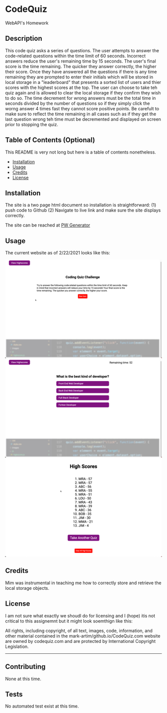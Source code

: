 # CodeQuiz
WebAPI's Homework

## Description 

This code quiz asks a series of questions. The user attempts to answer the code-related questions within the time limit of 60 seconds. Incorrect answers reduce the user's remaining time by 15 seconds. The user's final score is the time remaining. The quicker they answer correctly, the higher their score. Once they have answered all the questions if there is any time remaining they are prompted to enter their initials which will be stored in local storage in a "leaderboard" that presents a sorted list of users and thier scores with the highest scores at the top. The user can choose to take teh quiz again and is allowed to clear the local storage if they confirm they wish to do so. The time decrement for wrong answers must be the total time in seconds divided by the number of questions so if they simply click the worng answer 4 times fast they cannot score positive points. Be carefult to make sure to reflect the time remaining in all cases such as if they get the last question wrong teh time must be decremented and displayed on screen prior to stopping the quiz.  

## Table of Contents (Optional)

This README is very not long but here is a table of contents nonetheless.

* [Installation](#installation)
* [Usage](#usage)
* [Credits](#credits)
* [License](#license)


## Installation

The site is a two page html document so installation is straightforward: (1) push code to Github (2) Navigate to live link and make sure the site displays correctly.

The site can be reached at [PW Generator](https://mark-artim.github.io/CodeQuiz/) 

## Usage 

The current website as of 2/22/2021 looks like this:

![Live Site Screenshot](/assets/images/CodeQuizHomePage.jpg)
![Live Site Screenshot](/assets/images/QuizInAction.jpg)
![Live Site Screenshot](/assets/images/CodeQuizLeaderboard.jpg)


## Credits

Mim was instrumental in teaching me how to correctly store and retrieve the local storage objects.


## License

I am not sure what exactly we shoudl do for licensing and I (hope) itis not critical to this assignemnt but it might look soemthign like this:

All rights, including copyright, of all text, images, code, information, and other material contained in the mark-artim/github.io/CodeQuiz.com website are owned by codequiz.com and are protected by International Copyright Legislation. 

---

## Contributing

None at this time.

## Tests

No automated test exist at this time.
